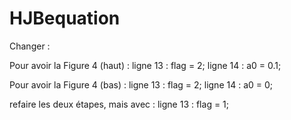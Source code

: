# HJBequation



Changer :

Pour avoir la Figure 4 (haut) :
ligne 13 : flag = 2;
ligne 14 : a0 = 0.1;

Pour avoir la Figure 4 (bas) :
ligne 13 : flag = 2;
ligne 14 : a0 = 0;


refaire les deux étapes, mais avec :
ligne 13 : flag = 1;
